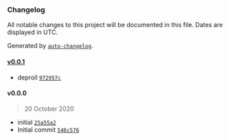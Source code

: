 ### Changelog

All notable changes to this project will be documented in this file. Dates are displayed in UTC.

Generated by [`auto-changelog`](https://github.com/CookPete/auto-changelog).

#### [v0.0.1](https://github.com/arashijs/token/compare/v0.0.0...v0.0.1)

- deproll [`972957c`](https://github.com/arashijs/token/commit/972957c25f9d5338bfd34b894ccfdbfa96cf2768)

#### v0.0.0

> 20 October 2020

- initial [`25a55a2`](https://github.com/arashijs/token/commit/25a55a204dcb5aa731cabe612aedca4d735e89ad)
- Initial commit [`546c576`](https://github.com/arashijs/token/commit/546c576fe02647fc04d71f4c194860875c31f90f)
